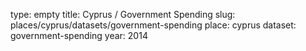 type: empty
title: Cyprus / Government Spending
slug: places/cyprus/datasets/government-spending
place: cyprus
dataset: government-spending
year: 2014
